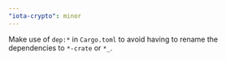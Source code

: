 ```yaml
---
"iota-crypto": minor
---
```


Make use of `dep:*` in `Cargo.toml` to avoid having to rename the dependencies to `*-crate` or `*_`.